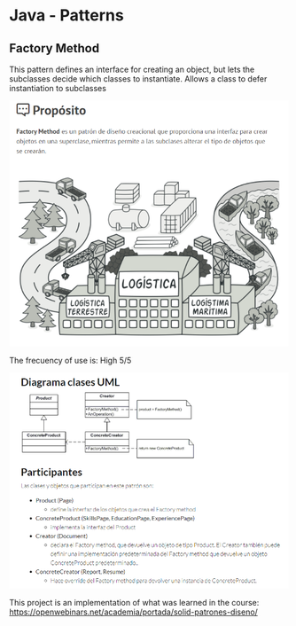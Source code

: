 # Java - Patterns
## Factory Method

This pattern defines an interface for creating an object, but lets the subclasses decide which classes to instantiate.
Allows a class to defer instantiation to subclasses

![explicacion.png](src%2Fmain%2Fresources%2Fexplicacion.png)

The frecuency of use is: High 5/5

![uml_factory_method.png](src%2Fmain%2Fresources%2Fuml_factory_method.png)


This project is an implementation of what was learned in the course: https://openwebinars.net/academia/portada/solid-patrones-diseno/